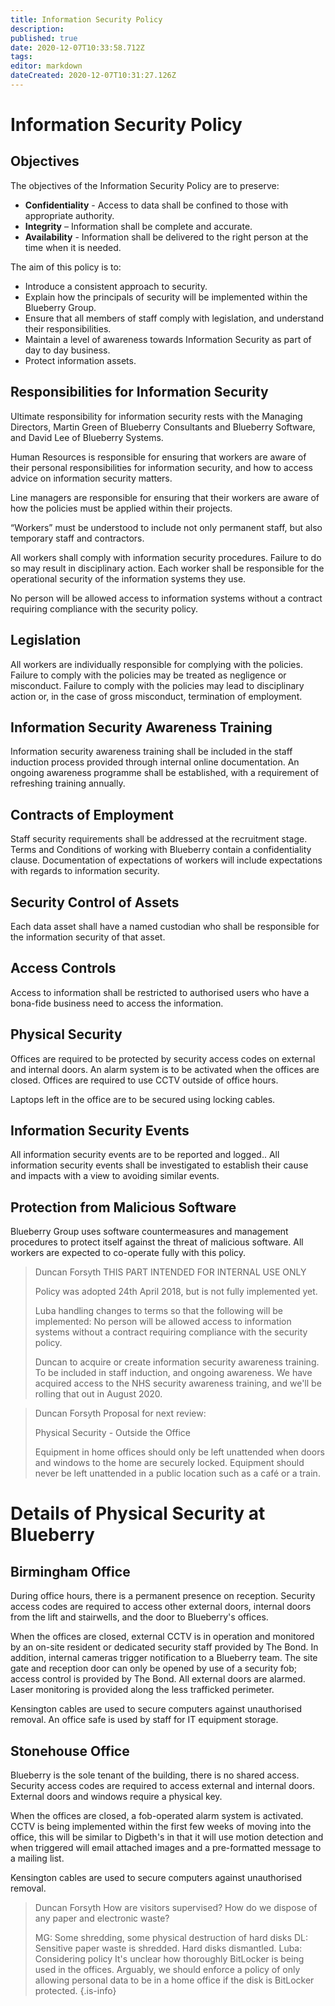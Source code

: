 ```yaml
---
title: Information Security Policy
description: 
published: true
date: 2020-12-07T10:33:58.712Z
tags: 
editor: markdown
dateCreated: 2020-12-07T10:31:27.126Z
---
```


# Information Security Policy

## Objectives 

The objectives of the Information Security Policy are to preserve:

- **Confidentiality** - Access to data shall be confined to those with appropriate authority. 
- **Integrity** – Information shall be complete and accurate.  
- **Availability** - Information shall be delivered to the right person at the time when it is needed.

The aim of this policy is to:

- Introduce a consistent approach to security.
- Explain how the principals of security will be implemented within the Blueberry Group.
- Ensure that all members of staff comply with legislation, and understand their responsibilities.
- Maintain a level of awareness towards Information Security as part of day to day business.
- Protect information assets.


## Responsibilities for Information Security

Ultimate responsibility for information security rests with the Managing Directors, Martin Green of Blueberry Consultants and Blueberry Software, and David Lee of Blueberry Systems. 

Human Resources is responsible for ensuring that workers are aware of their personal responsibilities for information security, and how to access advice on information security matters.

Line managers are responsible for ensuring that their workers are aware of how the policies must be applied within their projects.



“Workers” must be understood to include not only permanent staff, but also temporary staff and contractors.

All workers shall comply with information security procedures. Failure to do so may result in disciplinary action. Each worker shall be responsible for the operational security of the information systems they use.

No person will be allowed access to information systems  without a contract requiring compliance with the security policy.



## Legislation

All workers are individually responsible for complying with the policies. Failure to comply with the policies may be treated as negligence or misconduct. Failure to comply with the policies may lead to disciplinary action or, in the case of gross misconduct, termination of employment.



## Information Security Awareness Training

Information security awareness training shall be included in the staff induction process provided through internal online documentation. An ongoing awareness programme shall be established, with a requirement of refreshing training annually.

 

## Contracts of Employment

Staff security requirements shall be addressed at the recruitment stage. Terms and Conditions of working with Blueberry contain a confidentiality clause. Documentation of expectations of workers will include expectations with regards to information security.

 

## Security Control of Assets

Each data asset shall have a named custodian who shall be responsible for the information security of that asset. 



## Access Controls

Access to information shall be restricted to authorised users who have a bona-fide business need to access the information.



## Physical Security

Offices are required to be protected by security access codes on external and internal doors. An alarm system is to be activated when the offices are closed. Offices are required to use CCTV outside of office hours.

Laptops left in the office are to be secured using locking cables.



## Information Security Events 

All information security events are to be reported and logged.. All information security events shall be investigated to establish their cause and impacts with a view to avoiding similar events.



## Protection from Malicious Software

Blueberry Group uses software countermeasures and management procedures to protect itself against the threat of malicious software. All workers are expected to co-operate fully with this policy. 





> Duncan Forsyth
> THIS PART INTENDED FOR INTERNAL USE ONLY
> 
> Policy was adopted 24th April 2018, but is not fully implemented yet. 
> 
> Luba handling changes to terms so that the following will be implemented: No person will be allowed access to information systems without a contract requiring compliance with the security policy. 
> 
> Duncan to acquire or create information security awareness training. To be included in staff induction, and ongoing awareness. We have acquired access to the NHS security awareness training, and we'll be rolling that out in August 2020.
> 



> Duncan Forsyth
> Proposal for next review: 
> 
> Physical Security - Outside the Office
> 
> Equipment in home offices should only be left unattended when doors and windows to the home are securely locked. Equipment should never be left unattended in a public location such as a café or a train. 
> 


# Details of Physical Security at Blueberry

## Birmingham Office

During office hours, there is a permanent presence on reception.  Security access codes are required to access other external doors, internal doors from the lift and stairwells, and the door to Blueberry's offices.

When the offices are closed, external CCTV is in operation and monitored by an on-site resident or dedicated security staff provided by The Bond.  In addition, internal cameras trigger notification to a Blueberry team. The site gate and reception door can only be opened by use of a security fob; access control is provided by The Bond. All external doors are alarmed. Laser monitoring is provided along the less trafficked perimeter.

Kensington cables are used to secure computers against unauthorised removal. An office safe is used by staff for IT equipment storage. 



## Stonehouse Office

Blueberry is the sole tenant of the building, there is no shared access. Security access codes are required to access external and internal doors. External doors and windows require a physical key.

When the offices are closed, a fob-operated alarm system is activated. CCTV is being implemented within the first few weeks of moving into the office, this will be similar to Digbeth's in that it will use motion detection and when triggered will email attached images and a pre-formatted message to a mailing list.

Kensington cables are used to secure computers against unauthorised removal. 

> Duncan Forsyth
> How are visitors supervised?
> How do we dispose of any paper and electronic waste?
> 
> MG: Some shredding, some physical destruction of hard disks
> DL: Sensitive paper waste is shredded. Hard disks dismantled.
> Luba: Considering policy
> It's unclear how thoroughly BitLocker is being used in the offices. Arguably, we should enforce a policy of only allowing personal data to be in a home office if the disk is BitLocker protected.
{.is-info}
